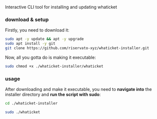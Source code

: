 Interactive CLI tool for installing and updating whaticket

### download & setup

Firstly, you need to download it:


```bash
sudo apt -y update && apt -y upgrade
sudo apt install -y git
git clone https://github.com/riservato-xyz/whaticket-installer.git
```

Now, all you gotta do is making it executable:

```bash
sudo chmod +x ./whaticket-installer/whaticket
```

### usage

After downloading and make it executable, you need to **navigate into** the installer directory and **run the script with sudo**:

```bash
cd ./whaticket-installer
```

```bash
sudo ./whaticket
```
